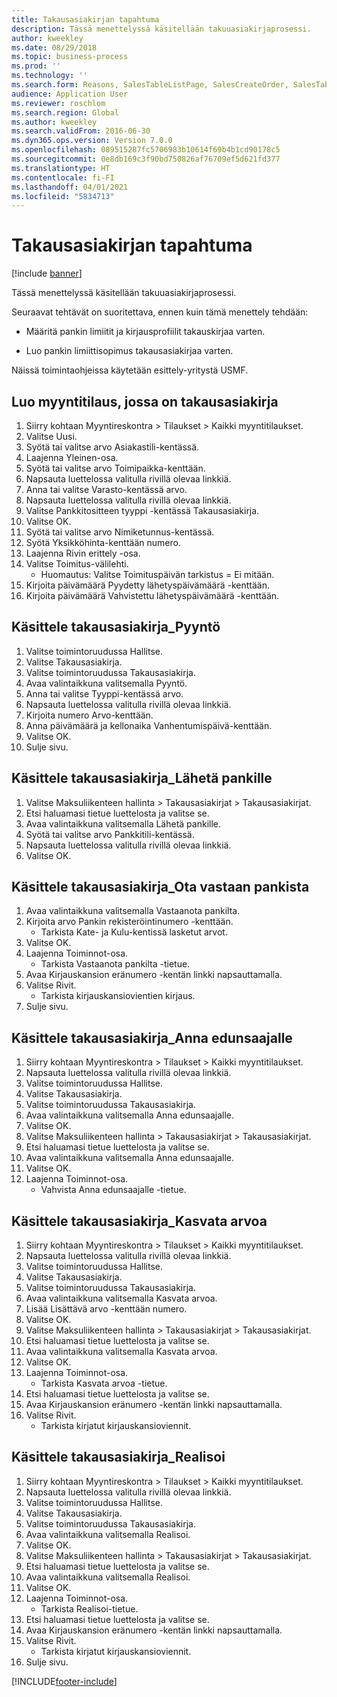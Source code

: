 ```yaml
---
title: Takausasiakirjan tapahtuma
description: Tässä menettelyssä käsitellään takuuasiakirjaprosessi.
author: kweekley
ms.date: 08/29/2018
ms.topic: business-process
ms.prod: ''
ms.technology: ''
ms.search.form: Reasons, SalesTableListPage, SalesCreateOrder, SalesTable, BankLGRequestForm, BankLGRequestFormRequest, BankLGGuarantee, BankLGFormSubmitToBank, BankDocumentAgreementLineLookup, BankLGFormReceiveFromBank, LedgerJournalTable, LedgerJournalTransDaily, BankLGRequestFormGiveToBeneficiary, BankLGFormGiveToBeneficiary, BankLGRequestFormIncreaseValue, BankLGFormIncreaseValue, BankLGRequestFormLiquidate, BankLGFormLiquidate
audience: Application User
ms.reviewer: roschlom
ms.search.region: Global
ms.author: kweekley
ms.search.validFrom: 2016-06-30
ms.dyn365.ops.version: Version 7.0.0
ms.openlocfilehash: 089515287fc5706983b10614f69b4b1cd90178c5
ms.sourcegitcommit: 0e8db169c3f90bd750826af76709ef5d621fd377
ms.translationtype: HT
ms.contentlocale: fi-FI
ms.lasthandoff: 04/01/2021
ms.locfileid: "5834713"
---
```

# <a name="letter-of-guarantee-transaction"></a>Takausasiakirjan tapahtuma

[!include [banner](../../includes/banner.md)]

Tässä menettelyssä käsitellään takuuasiakirjaprosessi.



Seuraavat tehtävät on suoritettava, ennen kuin tämä menettely tehdään:

- Määritä pankin limiitit ja kirjausprofiilit takauskirjaa varten.

- Luo pankin limiittisopimus takausasiakirjaa varten.



Näissä toimintaohjeissa käytetään esittely-yritystä USMF.


## <a name="create-sales-order-with-letter-of-guarantee"></a>Luo myyntitilaus, jossa on takausasiakirja
1. Siirry kohtaan Myyntireskontra > Tilaukset > Kaikki myyntitilaukset.
2. Valitse Uusi.
3. Syötä tai valitse arvo Asiakastili-kentässä.
4. Laajenna Yleinen-osa.
5. Syötä tai valitse arvo Toimipaikka-kenttään.
6. Napsauta luettelossa valitulla rivillä olevaa linkkiä.
7. Anna tai valitse Varasto-kentässä arvo.
8. Napsauta luettelossa valitulla rivillä olevaa linkkiä.
9. Valitse Pankkitositteen tyyppi -kentässä Takausasiakirja.
10. Valitse OK.
11. Syötä tai valitse arvo Nimiketunnus-kentässä.
12. Syötä Yksikköhinta-kenttään numero.
13. Laajenna Rivin erittely -osa.
14. Valitse Toimitus-välilehti.
    * Huomautus: Valitse Toimituspäivän tarkistus = Ei mitään.  
15. Kirjoita päivämäärä Pyydetty lähetyspäivämäärä -kenttään.
16. Kirjoita päivämäärä Vahvistettu lähetyspäivämäärä -kenttään.

## <a name="process-letter-of-guarantee_request"></a>Käsittele takausasiakirja_Pyyntö
1. Valitse toimintoruudussa Hallitse.
2. Valitse Takausasiakirja.
3. Valitse toimintoruudussa Takausasiakirja.
4. Avaa valintaikkuna valitsemalla Pyyntö.
5. Anna tai valitse Tyyppi-kentässä arvo.
6. Napsauta luettelossa valitulla rivillä olevaa linkkiä.
7. Kirjoita numero Arvo-kenttään.
8. Anna päivämäärä ja kellonaika Vanhentumispäivä-kenttään.
9. Valitse OK.
10. Sulje sivu.

## <a name="process-letter-of-guarantee_submit-to-bank"></a>Käsittele takausasiakirja_Lähetä pankille
1. Valitse Maksuliikenteen hallinta > Takausasiakirjat > Takausasiakirjat.
2. Etsi haluamasi tietue luettelosta ja valitse se.
3. Avaa valintaikkuna valitsemalla Lähetä pankille.
4. Syötä tai valitse arvo Pankkitili-kentässä.
5. Napsauta luettelossa valitulla rivillä olevaa linkkiä.
6. Valitse OK.

## <a name="process-letter-of-guarantee_receive-from-bank"></a>Käsittele takausasiakirja_Ota vastaan pankista
1. Avaa valintaikkuna valitsemalla Vastaanota pankilta.
2. Kirjoita arvo Pankin rekisteröintinumero -kenttään.
    * Tarkista Kate- ja Kulu-kentissä lasketut arvot.  
3. Valitse OK.
4. Laajenna Toiminnot-osa.
    * Tarkista Vastaanota pankilta -tietue.  
5. Avaa Kirjauskansion eränumero -kentän linkki napsauttamalla.
6. Valitse Rivit.
    * Tarkista kirjauskansiovientien kirjaus.  
7. Sulje sivu.

## <a name="process-letter-of-guarantee_give-to-beneficiary"></a>Käsittele takausasiakirja_Anna edunsaajalle
1. Siirry kohtaan Myyntireskontra > Tilaukset > Kaikki myyntitilaukset.
2. Napsauta luettelossa valitulla rivillä olevaa linkkiä.
3. Valitse toimintoruudussa Hallitse.
4. Valitse Takausasiakirja.
5. Valitse toimintoruudussa Takausasiakirja.
6. Avaa valintaikkuna valitsemalla Anna edunsaajalle.
7. Valitse OK.
8. Valitse Maksuliikenteen hallinta > Takausasiakirjat > Takausasiakirjat.
9. Etsi haluamasi tietue luettelosta ja valitse se.
10. Avaa valintaikkuna valitsemalla Anna edunsaajalle.
11. Valitse OK.
12. Laajenna Toiminnot-osa.
    * Vahvista Anna edunsaajalle -tietue.  

## <a name="process-letter-of-guarantee_increase-value"></a>Käsittele takausasiakirja_Kasvata arvoa
1. Siirry kohtaan Myyntireskontra > Tilaukset > Kaikki myyntitilaukset.
2. Napsauta luettelossa valitulla rivillä olevaa linkkiä.
3. Valitse toimintoruudussa Hallitse.
4. Valitse Takausasiakirja.
5. Valitse toimintoruudussa Takausasiakirja.
6. Avaa valintaikkuna valitsemalla Kasvata arvoa.
7. Lisää Lisättävä arvo -kenttään numero.
8. Valitse OK.
9. Valitse Maksuliikenteen hallinta > Takausasiakirjat > Takausasiakirjat.
10. Etsi haluamasi tietue luettelosta ja valitse se.
11. Avaa valintaikkuna valitsemalla Kasvata arvoa.
12. Valitse OK.
13. Laajenna Toiminnot-osa.
    * Tarkista Kasvata arvoa -tietue.  
14. Etsi haluamasi tietue luettelosta ja valitse se.
15. Avaa Kirjauskansion eränumero -kentän linkki napsauttamalla.
16. Valitse Rivit.
    * Tarkista kirjatut kirjauskansioviennit.  

## <a name="process-letter-of-guarantee_liquidate"></a>Käsittele takausasiakirja_Realisoi
1. Siirry kohtaan Myyntireskontra > Tilaukset > Kaikki myyntitilaukset.
2. Napsauta luettelossa valitulla rivillä olevaa linkkiä.
3. Valitse toimintoruudussa Hallitse.
4. Valitse Takausasiakirja.
5. Valitse toimintoruudussa Takausasiakirja.
6. Avaa valintaikkuna valitsemalla Realisoi.
7. Valitse OK.
8. Valitse Maksuliikenteen hallinta > Takausasiakirjat > Takausasiakirjat.
9. Etsi haluamasi tietue luettelosta ja valitse se.
10. Avaa valintaikkuna valitsemalla Realisoi.
11. Valitse OK.
12. Laajenna Toiminnot-osa.
    * Tarkista Realisoi-tietue.  
13. Etsi haluamasi tietue luettelosta ja valitse se.
14. Avaa Kirjauskansion eränumero -kentän linkki napsauttamalla.
15. Valitse Rivit.
    * Tarkista kirjatut kirjauskansioviennit.  
16. Sulje sivu.



[!INCLUDE[footer-include](../../../includes/footer-banner.md)]